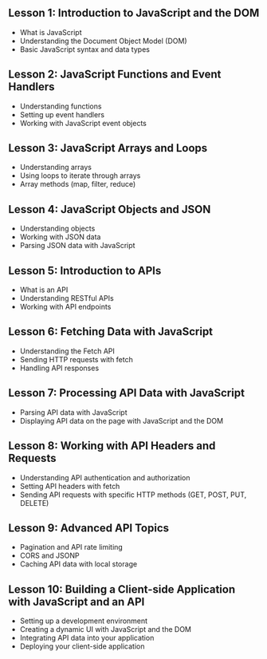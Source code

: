 ## Lesson 1: Introduction to JavaScript and the DOM

- What is JavaScript
- Understanding the Document Object Model (DOM)
- Basic JavaScript syntax and data types

## Lesson 2: JavaScript Functions and Event Handlers

- Understanding functions
- Setting up event handlers
- Working with JavaScript event objects

## Lesson 3: JavaScript Arrays and Loops

- Understanding arrays
- Using loops to iterate through arrays
- Array methods (map, filter, reduce)

## Lesson 4: JavaScript Objects and JSON

- Understanding objects
- Working with JSON data
- Parsing JSON data with JavaScript

## Lesson 5: Introduction to APIs

- What is an API
- Understanding RESTful APIs
- Working with API endpoints

## Lesson 6: Fetching Data with JavaScript

- Understanding the Fetch API
- Sending HTTP requests with fetch
- Handling API responses

## Lesson 7: Processing API Data with JavaScript

- Parsing API data with JavaScript
- Displaying API data on the page with JavaScript and the DOM

## Lesson 8: Working with API Headers and Requests

- Understanding API authentication and authorization
- Setting API headers with fetch
- Sending API requests with specific HTTP methods (GET, POST, PUT, DELETE)

## Lesson 9: Advanced API Topics

- Pagination and API rate limiting
- CORS and JSONP
- Caching API data with local storage

## Lesson 10: Building a Client-side Application with JavaScript and an API

- Setting up a development environment
- Creating a dynamic UI with JavaScript and the DOM
- Integrating API data into your application
- Deploying your client-side application